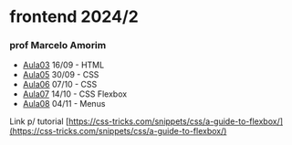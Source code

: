# frontend 2024/2

### prof Marcelo Amorim

* [Aula03](./Aula03-1609/) 16/09 - HTML
* [Aula05](./Aula05-3009/) 30/09 - CSS
* [Aula06](./Aula06-0710/) 07/10 - CSS
* [Aula07](./Aula07-1410/) 14/10 - CSS Flexbox
* [Aula08](./Aula08-0411/) 04/11 - Menus

Link p/ tutorial [https://css-tricks.com/snippets/css/a-guide-to-flexbox/](https://css-tricks.com/snippets/css/a-guide-to-flexbox/)